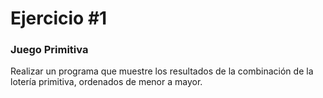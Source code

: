 # Ejercicio #1

### Juego Primitiva

Realizar un programa que muestre los resultados de la combinación de la lotería primitiva, ordenados de menor a mayor.